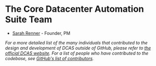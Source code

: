 # The Core Datacenter Automation Suite Team

* [Sarah Renner](//github.com/comdexxsolutionsllc) - Founder, PM

*For a more detailed list of the many individuals that contributed to the design and development of DCAS outside of GitHub, please refer to [the official DCAS website](http://www.dcas.net).*
*For a list of people who have contributed to the codebase, see [GitHub's list of contributors](https://github.com/comdexxsolutionsllc/dcas-larvel56/contributors).*

